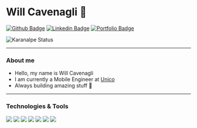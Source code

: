 # Will Cavenagli :rocket:

[![Github Badge](https://img.shields.io/badge/-Github-000?style=flat-square&logo=Github&logoColor=white&link=https://github.com/WillCavenagli)](https://github.com/willcav) 
[![Linkedin Badge](https://img.shields.io/badge/-LinkedIn-blue?style=flat-square&logo=Linkedin&logoColor=white&link=https://www.linkedin.com/in/wcavenagli/)](https://www.linkedin.com/in/wcavenagli/)
[![Portfolio Badge](https://img.shields.io/badge/-Portfolio-white?style=flat-square&logo=square&logoColor=black&link=https://willcav.com/)](https://willcav.com)

![Karanalpe Status](https://github-readme-stats.vercel.app/api?username=willcav&show_icons=true)

---

### About me

- Hello, my name is Will Cavenagli
- I am currently a Mobile Engineer at <a href="https://unico.io/" target="_blank">Unico</a>
- Always building amazing stuff :rocket:

---
### Technologies & Tools

![](https://img.shields.io/badge/-Flutter-informational?style=flat&logo=flutter&logoColor=white&color=60c9f8)
![](https://img.shields.io/badge/-Dart-informational?style=flat&logo=dart&logoColor=white&color=035597)
![](https://img.shields.io/badge/-Kotlin-informational?style=flat&logo=kotlin&logoColor=white&color=ed7c36)
![](https://img.shields.io/badge/-Java-informational?style=flat&logo=java&logoColor=red&color=ffffff)
![](https://img.shields.io/badge/-JavaScript-informational?style=flat&logo=javascript&logoColor=white&color=9400D3)
![](https://img.shields.io/badge/-Node.Js-informational?style=flat&logo=node.js&logoColor=white&color=8cbf3e)
![](https://img.shields.io/badge/-Firebase-informational?style=flat&logo=firebase&logoColor=white&color=f7c42b)

